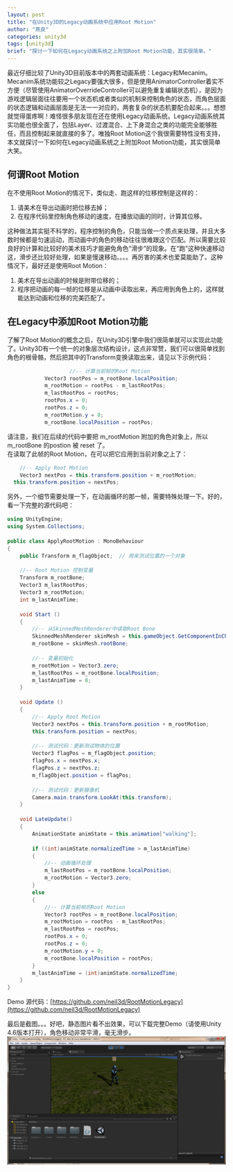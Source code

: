 ```yaml
---
layout: post
title: "在Unity3D的Legacy动画系统中应用Root Motion"
author: "燕良"
categories: unity3d
tags: [unity3d]
brief: "探讨一下如何在Legacy动画系统之上附加Root Motion功能，其实很简单。"
---
```


最近仔细比较了Unity3D目前版本中的两套动画系统：Legacy和Mecanim。Mecanim系统功能较之Legacy要强大很多，但是使用AnimatorController着实不方便（尽管使用AnimatorOverrideController可以避免重复编辑状态机），是因为游戏逻辑层面往往要用一个状态机或者类似的机制来控制角色的状态，而角色层面的状态逻辑和动画层面是无法一一对应的，两套复杂的状态机要配合起来。。。想想就觉得蛋疼啊！难怪很多朋友现在还在使用Legacy动画系统。Legacy动画系统其实功能也很全面了，包括Layer、过渡混合、上下身混合之类的功能完全能够胜任，而且控制起来就直接的多了。唯独Root Motion这个我很需要特性没有支持，本文就探讨一下如何在Legacy动画系统之上附加Root Motion功能，其实很简单大笑。

## 何谓Root Motion

在不使用Root Motion的情况下，类似走、跑这样的位移控制是这样的：  

1. 请美术在导出动画时把位移去掉；
2. 在程序代码里控制角色移动的速度，在播放动画的同时，计算其位移。  

这种做法其实挺不科学的，程序控制的角色，只能当做一个质点来处理，并且大多数时候都是匀速运动，而动画中的角色的移动往往很难跟这个匹配。所以需要比较良好的计算和比较好的美术技巧才能避免角色“滑步”的现象。在“跑”这种快速移动这，滑步还比较好处理，如果是慢速移动。。。。再厉害的美术也爱莫能助了。这种情况下，最好还是使用Root Motion：  

1. 美术在导出动画的时候是附带位移的；
2. 程序把动画的每一帧的位移是从动画中读取出来，再应用到角色上的，这样就能达到动画和位移的完美匹配了。

## 在Legacy中添加Root Motion功能

了解了Root Motion的概念之后，在Unity3D引擎中我们很简单就可以实现此功能了。Unity3D有一个统一的对象层次结构设计，这点非常赞，我们可以很简单找到角色的根骨骼，然后把其中的Transform变换读取出来，请见以下示例代码：

``` csharp
					//-- 计算当前帧的Root Motion
        	Vector3 rootPos = m_rootBone.localPosition;
        	m_rootMotion = rootPos - m_lastRootPos;
        	m_lastRootPos = rootPos;
        	rootPos.x = 0;
        	rootPos.z = 0;
        	m_rootMotion.y = 0;
        	m_rootBone.localPosition = rootPos;
```

请注意，我们在后续的代码中要把 m_rootMotion 附加的角色对象上，所以 m_rootBone 的postion 被 reset 了。  
在读取了此帧的Root Motion，在可以把它应用到当前对象之上了：  
``` csharp
	//-- Apply Root Motion
	Vector3 nextPos = this.transform.position + m_rootMotion;
  this.transform.position = nextPos;
```

另外，一个细节需要处理一下，在动画循环的那一帧，需要特殊处理一下。好的，看一下完整的源代码吧：  
``` csharp
using UnityEngine;
using System.Collections;

public class ApplyRootMotion : MonoBehaviour 
{
	public Transform m_flagObject;	// 用来测试位置的一个对象

	//-- Root Motion 控制变量
	Transform m_rootBone;
    Vector3 m_lastRootPos;
    Vector3 m_rootMotion;
    int m_lastAnimTime;

	void Start () 
	{
		//-- 从SkinnedMeshRenderer中读取Root Bone
		SkinnedMeshRenderer skinMesh = this.gameObject.GetComponentInChildren<SkinnedMeshRenderer>();
        m_rootBone = skinMesh.rootBone;

        //-- 变量初始化
        m_rootMotion = Vector3.zero;
        m_lastRootPos = m_rootBone.localPosition;
        m_lastAnimTime = 0;
	}
	
	void Update () 
	{
		//-- Apply Root Motion
		Vector3 nextPos = this.transform.position + m_rootMotion;
        this.transform.position = nextPos;

        //-- 测试代码：更新测试物体的位置
        Vector3 flagPos = m_flagObject.position;
        flagPos.x = nextPos.x;
        flagPos.z = nextPos.z;
        m_flagObject.position = flagPos;

        //-- 测试代码：更新摄像机
        Camera.main.transform.LookAt(this.transform);
	}

	void LateUpdate()
    {
		AnimationState animState = this.animation["walking"];

		if ((int)animState.normalizedTime > m_lastAnimTime)
		{
        	//-- 动画循环处理
        	m_lastRootPos = m_rootBone.localPosition;
        	m_rootMotion = Vector3.zero;
        }
        else
        {
        	//-- 计算当前帧的Root Motion
        	Vector3 rootPos = m_rootBone.localPosition;
        	m_rootMotion = rootPos - m_lastRootPos;
        	m_lastRootPos = rootPos;
        	rootPos.x = 0;
        	rootPos.z = 0;
        	m_rootMotion.y = 0;
        	m_rootBone.localPosition = rootPos;
        }
        m_lastAnimTime = (int)animState.normalizedTime;
    }
}
```

Demo 源代码：[https://github.com/neil3d/RootMotionLegacy](https://github.com/neil3d/RootMotionLegacy)  

最后是截图。。。好吧，静态图片看不出效果，可以下载完整Demo（请使用Unity 4.6版本打开），角色移动非常平滑，毫无滑步。
![root_motion](/assets/img/unity/2014-root-motion.png)  




